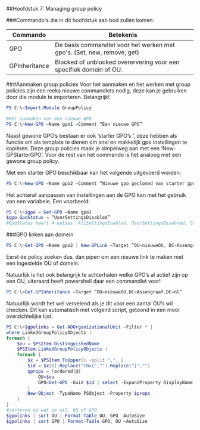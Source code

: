 ##Hoofdstuk 7: Managing group policy

###Commando's die in dit hoofdstuk aan bod zullen komen:

| Commando                         | Betekenis                                                                                                                                                 |
|----------------------------------|-----------------------------------------------------------------------------------------------------------------------------------------------------------|
| GPO            |     De basis commandlet voor het werken met gpo's. (Set, new, remove, get)|
| GPInheritance            |     Blocked of unblocked overervering voor een specifiek domein of OU.|

###Aanmaken group policies
Voor het aanmaken en het werken met group policies zijn een reeks nieuwe commandlets nodig, deze kan je gebruiken door die module te importeren. Belangrijk!
```PowerShell
PS C:\>Import-Module GroupPolicy

#Het aanmaken van een nieuwe GPO
PS C:\>New-GPO –Name gpo1 –Comment “Een nieuwe GPO”
```
Naast gewone GPO’s bestaan er ook ‘starter GPO’s ‘, deze hebben als functie om als template te dienen om snel en makkelijk gpo instellingen te kopiëren. Deze group policies maak je simpelweg aan met een ‘New-GPStarterGPO’. Voor de rest van het commando is het analoog met een gewone group policy.

Met een starter GPO beschikbaar kan het volgende uitgevoerd worden:
```PowerShell
PS C:\>New-GPO –Name gpo2 –Comment “Nieuwe gpo gecloned van starter gpo” –StarterGpoName starterGpo1
```
Het achteraf aanpassen van instellingen aan de GPO kan met het gebruik van een variabele.
Een voorbeeld:
```PowerShell
PS C:\>$gpo = Get-GPO –Name gpo1
$gpo.GpoStatus = “UserSettingsDisabled”
#GpoStatus heeft 4 opties: AllSettingsEnabled, UserSettingsDisabled, ComputerSettingsDisabled, AllSettingsDisabled
```
###GPO linken aan domein
```PowerShell
PS C:\>Get-GPO –Name gpo2 | New-GPLink –Target “OU=nieuweOU, DC=Assengraaf,DC=nl”
```
Eerst de policy zoeken dus, dan pipen om een nieuwe link te maken met een ingestelde OU of domein.

Natuurlijk is het ook belangrijk te achterhalen welke GPO’s al actief zijn op een OU, uiteraard heeft powershell daar een commandlet voor!
```PowerShell
PS C:\>Get-GPInheritance –Target “OU=nieuweOU,DC=Assengraaf,DC=nl”
```
Natuurlijk wordt het wel vervelend als je dit voor een aantal OU’s wil checken. Dit kan automatisch met volgend script, getoond in een mooi overzichtelijke lijst.
```PowerShell
PS C:\>$gpolinks = Get-ADOrganizationalUnit –Filter * |
where LinkedGroupPolicyObjects |
foreach {
    $ou = $PSItem.DistinguishedName
    $PSItem.LinkedGroupPolicyObjects |
    foreach {
	    $x = $PSItem.ToUpper() -split ",", 2
        $id = $x[0].Replace("CN={","").Replace("}","")
        $props = [ordered]@{
            OU=$ou
            GPO=Get-GPO -Guid $id | select -ExpandProperty DisplayName
        }
        New-Object -TypeName PSObject -Property $props
    }
}
#sorteren op wat je wil, OU of GPO
$gpolinks | sort OU | Format-Table OU, GPO -AutoSize
$gpolinks | sort GPO | Format-Table GPO, OU –AutoSize
```